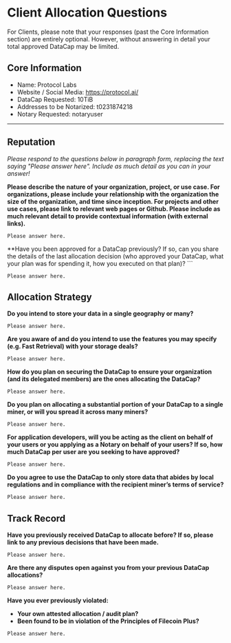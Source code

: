 # Client Allocation Questions 
For Clients, please note that your responses (past the Core Information section) are entirely optional. However, without answering in detail your total approved DataCap may be limited. 
## Core Information
- Name: Protocol Labs
- Website / Social Media: https://protocol.ai/
- DataCap Requested: 10TiB
- Addresses to be Notarized: t0231874218
- Notary Requested: notaryuser

-----------------------------
## Reputation
_Please respond to the questions below in paragraph form, replacing the text saying "Please answer here". Include as much detail as you can in your answer!_

**Please describe the nature of your organization, project, or use case. For organizations, please include your relationship with the organization the size of the organization, and time since inception. For projects and other use cases, please link to relevant web pages or Github. Please include as much relevant detail to provide contextual information (with external links).**
```
Please answer here.
```



**Have you been approved for a DataCap previously? If so, can you share the details of the last allocation decision (who approved your DataCap, what your plan was for spending it, how you executed on that plan)? ```
```
Please answer here.
```


## Allocation Strategy
**Do you intend to store your data in a single geography or many?**
```
Please answer here.
```

**Are you aware of and do you intend to use the features you may specify (e.g. Fast Retrieval) with your storage deals?**
```
Please answer here.
```
**How do you plan on securing the DataCap to ensure your organization (and its delegated members) are the ones allocating the DataCap?**
```
Please answer here.
```

**Do you plan on allocating a substantial portion of your DataCap to a single miner, or will you spread it across many miners?**
```
Please answer here.
```

**For application developers, will you be acting as the client on behalf of your users or you applying as a Notary on behalf of your users? If so, how much DataCap per user are you seeking to have approved?**
```
Please answer here.
```

**Do you agree to use the DataCap to only store data that abides by local regulations and in compliance with the recipient miner’s terms of service?**
```
Please answer here.
```


## Track Record
**Have you previously received DataCap to allocate before? If so, please link to any previous decisions that have been made.**
```
Please answer here.
```

**Are there any disputes open against you from your previous DataCap allocations?**
```
Please answer here.
```

**Have you ever previously violated:**
- **Your own attested allocation / audit plan?**
- **Been found to be in violation of the Principles of Filecoin Plus?**
```
Please answer here.
```
